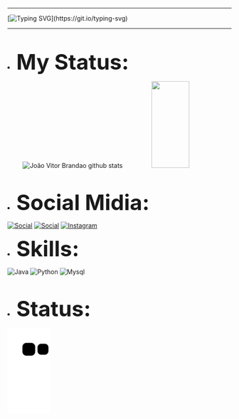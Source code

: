 ***
[![Typing SVG](https://readme-typing-svg.herokuapp.com/?color=15A412&size=30&center=true&vCenter=true&width=1000&lines=Desenvolvedor+Jr+de+java+e+python;Focado+em+estudos+para+Backend!!)](https://git.io/typing-svg)
***
 
<br><li><b><font size="45">My Status:</font></b></li>
<div align="center">  
  <img width="49%" height="195px" src="https://github-readme-stats.vercel.app/api?username=JoaoBrandaoS&show_icons=true&count_private=true&hide_border=true&title_color=FF3232&icon_color=FF3232&text_color=FFFFFF&bg_color=000000" alt="João Vitor Brandao github stats" /> 
  <img width="41%" height="195px" src="https://github-readme-stats.vercel.app/api/top-langs/?username=joaobrandaos&layout=compact&hide_border=true&title_color=FF3232&text_color=FFFFFF&bg_color=000000" />
</div>

<br><li><b><font size="45">Social Midia:</font></b></li>

[![Social](https://img.shields.io/badge/LinkedIn-0077B5?style=for-the-badge&logo=linkedin&logoColor=white)](https://www.linkedin.com/in/jo%C3%A3o-vitor-brand%C3%A3o-466a72229/)
[![Social](https://img.shields.io/badge/GitHub-100000?style=for-the-badge&logo=github&logoColor=white)](https://github.com/JoaoBrandaoS?tab=repositories)
[![Instagram](https://img.shields.io/badge/Instagram-%23E4405F.svg?style=for-the-badge&logo=Instagram&logoColor=white)](https://www.instagram.com/jaob._/?next=%2F)

<li><b><font size="45">Skills:</font></b></li>

![Java](https://img.shields.io/badge/java-%23ED8B00.svg?style=for-the-badge&logo=java&logoColor=white)
![Python](https://img.shields.io/badge/python-3670A0?style=for-the-badge&logo=python&logoColor=ffdd54)
![Mysql](https://img.shields.io/badge/MySQL-00000F?style=for-the-badge&logo=mysql&logoColor=white)

<br><li><b><font size="45">Status:</font></b></li>
</div>

![Snake animation](https://github.com/JoaoBrandaoS/JoaoBrandaoS/blob/output/github-contribution-grid-snake.svg)
 
</div>

